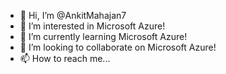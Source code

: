 - 👋 Hi, I’m @AnkitMahajan7
- 👀 I’m interested in Microsoft Azure!
- 🌱 I’m currently learning Microsoft Azure!
- 💞️ I’m looking to collaborate on Microsoft Azure!
- 📫 How to reach me...

<!---
AnkitMahajan7/AnkitMahajan7 is a ✨ special ✨ repository because its `README.md` (this file) appears on your GitHub profile.
You can click the Preview link to take a look at your changes.
--->
